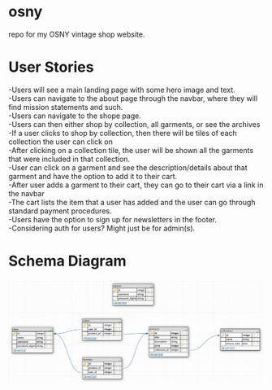 # osny
repo for my OSNY vintage shop website.

# User Stories
-Users will see a main landing page with some hero image and text. <br>
-Users can navigate to the about page through the navbar, where they will find mission statements and such.<br>
-Users can navigate to the shope page.<br>
-Users can then either shop by collection, all garments, or see the archives<br>
-If a user clicks to shop by collection, then there will be tiles of each collection the user can click on<br>
-After clicking on a collection tile, the user will be shown all the garments that were included in that collection.<br>
-User can click on a garment and see the description/details about that garment and have the option to add it to their cart.<br>
-After user adds a garment to their cart, they can go to their cart via a link in the navbar<br>
-The cart lists the item that a user has added and the user can go through standard payment procedures.<br>
-Users have the option to sign up for newsletters in the footer.<br>
-Considering auth for users? Might just be for admin(s).<br>

# Schema Diagram
<img src='Screen Shot 2020-09-21 at 3.35.26 PM.png' />
